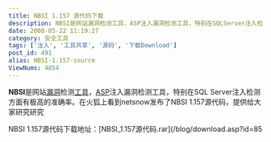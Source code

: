 ```yaml
---
title: NBSI 1.157 源代码下载
description: NBSI是网站漏洞检测工具，ASP注入漏洞检测工具，特别在SQLServer注入检测方面有极高的准确率。在火狐上看到netsnow发布了NBSI1.157源代码，提供给大家研究研究
date: 2008-05-22 11:19:27
category: 安全工具
tags: ['注入', '工具共享', '源码', '下载Download']
post_id: 491
alias: NBSI-1.157-source
ViewNums: 4854
---
```


**NBSI**是网站[漏洞](/tags/%E6%BC%8F%E6%B4%9E%E4%BF%A1%E6%81%AF)检测[工具](/tags/%E5%B7%A5%E5%85%B7%E5%85%B1%E4%BA%AB)，[ASP](/tags/ASP)注入漏洞检测工具，特别在SQL Server注入检测方面有极高的准确率。在火狐上看到netsnow发布了NBSI 1.157源代码，提供给大家研究研究

NBSI 1.157源代码下载地址：[NBSI_1.157源代码.rar](/blog/download.asp?id=85


